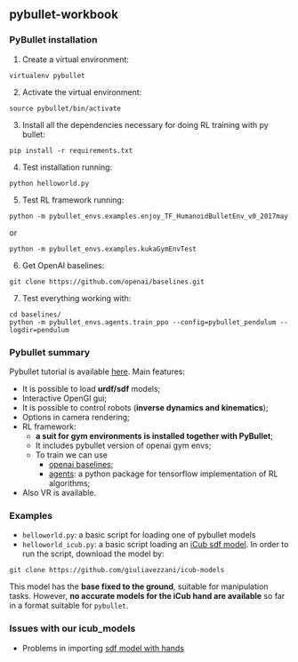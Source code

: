 ## pybullet-workbook

### PyBullet installation
1. Create a virtual environment:
```
virtualenv pybullet
```
2. Activate the virtual environment:
```
source pybullet/bin/activate
```
3. Install all the dependencies necessary for doing RL training with py bullet:
```
pip install -r requirements.txt
```
4. Test installation running:
```
python helloworld.py
```
5. Test RL framework running:
  ```
  python -m pybullet_envs.examples.enjoy_TF_HumanoidBulletEnv_v0_2017may
  ```
or
```
python -m pybullet_envs.examples.kukaGymEnvTest
```
6. Get OpenAI baselines:
```
git clone https://github.com/openai/baselines.git
```
7. Test everything working with:
```
cd baselines/
python -m pybullet_envs.agents.train_ppo --config=pybullet_pendulum --logdir=pendulum
```

### Pybullet summary

Pybullet tutorial is available [here](https://docs.google.com/document/d/10sXEhzFRSnvFcl3XxNGhnD4N2SedqwdAvK3dsihxVUA/edit#).
Main features:

- It is possible to load **urdf/sdf** models;
- Interactive OpenGl gui;
- It is possible to control robots (**inverse dynamics and kinematics**);
- Options in camera rendering;
- RL framework:
    - **a suit for gym environments is installed together with PyBullet**;
    - It includes pybullet version of openai gym envs;
    - To train we can use
       - [openai baselines](https://github.com/openai/baselines);
       - [agents](https://pypi.org/project/agents/): a python package for tensorflow implementation of RL algorithms;
- Also VR is available.

### Examples
- `helloworld.py`: a basic script for loading one of pybullet models
- `helloworld_icub.py`: a basic script loading an [iCub sdf model](https://github.com/giuliavezzani/icub-models/blob/master/iCub/robots/iCubGazeboV2_5/model.sdf). 
In order to run the script, download the model by:
```
git clone https://github.com/giuliavezzani/icub-models
```
This model has the **base fixed to the ground**, suitable for manipulation tasks.
However, **no accurate models for the iCub hand are available** so far in a format suitable for `pybullet`.


### Issues with our icub_models
- Problems in importing [sdf model with hands](https://github.com/robotology/icub-gazebo/blob/master/icub_with_hands/icub_with_hands.sdf)


